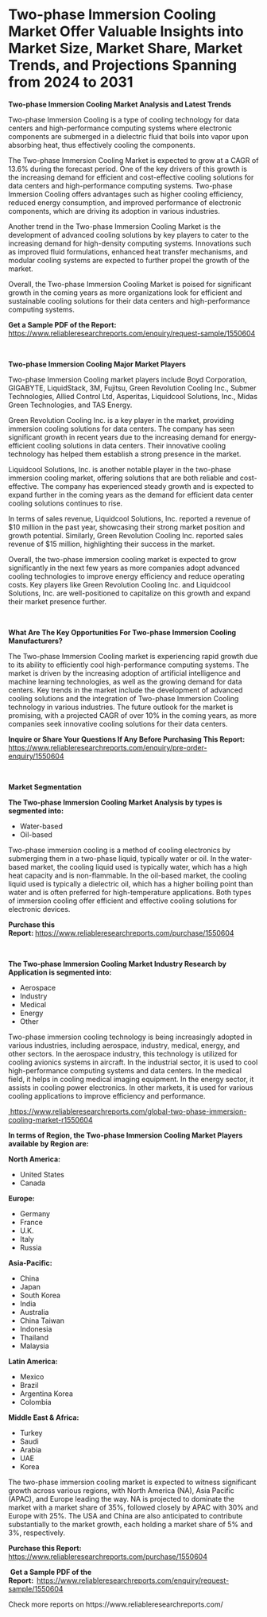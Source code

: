 <p><h1>Two-phase Immersion Cooling Market Offer Valuable Insights into Market Size, Market Share, Market Trends, and Projections Spanning from 2024 to 2031</h1></p><p><strong>Two-phase Immersion Cooling Market Analysis and Latest Trends</strong></p>
<p><p>Two-phase Immersion Cooling is a type of cooling technology for data centers and high-performance computing systems where electronic components are submerged in a dielectric fluid that boils into vapor upon absorbing heat, thus effectively cooling the components.</p><p>The Two-phase Immersion Cooling Market is expected to grow at a CAGR of 13.6% during the forecast period. One of the key drivers of this growth is the increasing demand for efficient and cost-effective cooling solutions for data centers and high-performance computing systems. Two-phase Immersion Cooling offers advantages such as higher cooling efficiency, reduced energy consumption, and improved performance of electronic components, which are driving its adoption in various industries.</p><p>Another trend in the Two-phase Immersion Cooling Market is the development of advanced cooling solutions by key players to cater to the increasing demand for high-density computing systems. Innovations such as improved fluid formulations, enhanced heat transfer mechanisms, and modular cooling systems are expected to further propel the growth of the market.</p><p>Overall, the Two-phase Immersion Cooling Market is poised for significant growth in the coming years as more organizations look for efficient and sustainable cooling solutions for their data centers and high-performance computing systems.</p></p>
<p><strong>Get a Sample PDF of the Report:&nbsp;</strong> <a href="https://www.reliableresearchreports.com/enquiry/request-sample/1550604">https://www.reliableresearchreports.com/enquiry/request-sample/1550604</a></p>
<p>&nbsp;</p>
<p><strong>Two-phase Immersion Cooling Major Market Players</strong></p>
<p><p>Two-phase Immersion Cooling market players include Boyd Corporation, GIGABYTE, LiquidStack, 3M, Fujitsu, Green Revolution Cooling Inc., Submer Technologies, Allied Control Ltd, Asperitas, Liquidcool Solutions, Inc., Midas Green Technologies, and TAS Energy.</p><p>Green Revolution Cooling Inc. is a key player in the market, providing immersion cooling solutions for data centers. The company has seen significant growth in recent years due to the increasing demand for energy-efficient cooling solutions in data centers. Their innovative cooling technology has helped them establish a strong presence in the market.</p><p>Liquidcool Solutions, Inc. is another notable player in the two-phase immersion cooling market, offering solutions that are both reliable and cost-effective. The company has experienced steady growth and is expected to expand further in the coming years as the demand for efficient data center cooling solutions continues to rise.</p><p>In terms of sales revenue, Liquidcool Solutions, Inc. reported a revenue of $10 million in the past year, showcasing their strong market position and growth potential. Similarly, Green Revolution Cooling Inc. reported sales revenue of $15 million, highlighting their success in the market.</p><p>Overall, the two-phase immersion cooling market is expected to grow significantly in the next few years as more companies adopt advanced cooling technologies to improve energy efficiency and reduce operating costs. Key players like Green Revolution Cooling Inc. and Liquidcool Solutions, Inc. are well-positioned to capitalize on this growth and expand their market presence further.</p></p>
<p>&nbsp;</p>
<p><strong>What Are The Key Opportunities For Two-phase Immersion Cooling Manufacturers?</strong></p>
<p><p>The Two-phase Immersion Cooling market is experiencing rapid growth due to its ability to efficiently cool high-performance computing systems. The market is driven by the increasing adoption of artificial intelligence and machine learning technologies, as well as the growing demand for data centers. Key trends in the market include the development of advanced cooling solutions and the integration of Two-phase Immersion Cooling technology in various industries. The future outlook for the market is promising, with a projected CAGR of over 10% in the coming years, as more companies seek innovative cooling solutions for their data centers.</p></p>
<p><strong>Inquire or Share Your Questions If Any Before Purchasing This Report:</strong> <a href="https://www.reliableresearchreports.com/enquiry/pre-order-enquiry/1550604">https://www.reliableresearchreports.com/enquiry/pre-order-enquiry/1550604</a></p>
<p>&nbsp;</p>
<p><strong>Market Segmentation</strong></p>
<p><strong>The Two-phase Immersion Cooling Market Analysis by types is segmented into:</strong></p>
<p><ul><li>Water-based</li><li>Oil-based</li></ul></p>
<p><p>Two-phase immersion cooling is a method of cooling electronics by submerging them in a two-phase liquid, typically water or oil. In the water-based market, the cooling liquid used is typically water, which has a high heat capacity and is non-flammable. In the oil-based market, the cooling liquid used is typically a dielectric oil, which has a higher boiling point than water and is often preferred for high-temperature applications. Both types of immersion cooling offer efficient and effective cooling solutions for electronic devices.</p></p>
<p><strong>Purchase this Report:&nbsp;</strong><a href="https://www.reliableresearchreports.com/purchase/1550604">https://www.reliableresearchreports.com/purchase/1550604</a></p>
<p>&nbsp;</p>
<p><strong>The Two-phase Immersion Cooling Market Industry Research by Application is segmented into:</strong></p>
<p><ul><li>Aerospace</li><li>Industry</li><li>Medical</li><li>Energy</li><li>Other</li></ul></p>
<p><p>Two-phase immersion cooling technology is being increasingly adopted in various industries, including aerospace, industry, medical, energy, and other sectors. In the aerospace industry, this technology is utilized for cooling avionics systems in aircraft. In the industrial sector, it is used to cool high-performance computing systems and data centers. In the medical field, it helps in cooling medical imaging equipment. In the energy sector, it assists in cooling power electronics. In other markets, it is used for various cooling applications to improve efficiency and performance.</p></p>
<p><a href="https://www.reliableresearchreports.com/global-two-phase-immersion-cooling-market-r1550604">&nbsp;https://www.reliableresearchreports.com/global-two-phase-immersion-cooling-market-r1550604</a></p>
<p><strong>In terms of Region, the Two-phase Immersion Cooling Market Players available by Region are:</strong></p>
<p>
    <p> <strong> North America: </strong>
        <ul>
            <li>United States</li>
            <li>Canada</li>
        </ul>
        </p> 
    <p> <strong> Europe: </strong>
        <ul>
            <li>Germany</li>
            <li>France</li>
            <li>U.K.</li>
            <li>Italy</li>
            <li>Russia</li>
        </ul>
        </p> 
    <p> <strong> Asia-Pacific: </strong>
        <ul>
            <li>China</li>
            <li>Japan</li>
            <li>South Korea</li>
            <li>India</li>
            <li>Australia</li>
            <li>China Taiwan</li>
            <li>Indonesia</li>
            <li>Thailand</li>
            <li>Malaysia</li>
        </ul>
        </p> 
    <p> <strong> Latin America: </strong>
        <ul>
            <li>Mexico</li>
            <li>Brazil</li>
            <li>Argentina Korea</li>
            <li>Colombia</li>
        </ul>
        </p> 
    <p> <strong> Middle East & Africa: </strong>
        <ul>
            <li>Turkey</li>
            <li>Saudi</li>
            <li>Arabia</li>
            <li>UAE</li>
            <li>Korea</li>
        </ul>
    </p>
    </p>
<p><p>The two-phase immersion cooling market is expected to witness significant growth across various regions, with North America (NA), Asia Pacific (APAC), and Europe leading the way. NA is projected to dominate the market with a market share of 35%, followed closely by APAC with 30% and Europe with 25%. The USA and China are also anticipated to contribute substantially to the market growth, each holding a market share of 5% and 3%, respectively.</p></p>
<p><strong>Purchase this Report: </strong><a href="https://www.reliableresearchreports.com/purchase/1550604">https://www.reliableresearchreports.com/purchase/1550604</a></p>
<p>&nbsp;<strong>Get a Sample PDF of the Report:&nbsp;&nbsp;</strong><a href="https://www.reliableresearchreports.com/enquiry/request-sample/1550604">https://www.reliableresearchreports.com/enquiry/request-sample/1550604</a></p>
<p><strong></strong></p>
<p>Check more reports on https://www.reliableresearchreports.com/</p>